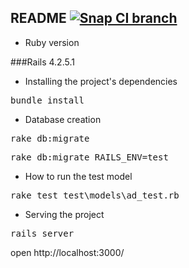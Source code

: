 ## README [![Snap CI branch](https://img.shields.io/snap-ci/ThoughtWorksStudios/eb_deployer/master.svg)]()

- Ruby version

###Rails 4.2.5.1

- Installing the project's dependencies

<tt> bundle install</tt>

- Database creation

<tt> rake db:migrate</tt>

<tt> rake db:migrate RAILS_ENV=test</tt>

- How to run the test model

<tt> rake test test\models\ad_test.rb</tt>

- Serving the project

<tt> rails server </tt>

open http://localhost:3000/

